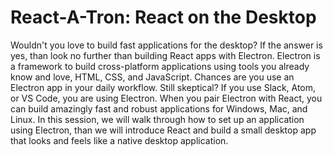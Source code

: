 # React-A-Tron: React on the Desktop

Wouldn't you love to build fast applications for the desktop? If the answer is yes, than look no further than building React apps with Electron. Electron is a framework to build cross-platform applications using tools you already know and love, HTML, CSS, and JavaScript. Chances are you use an Electron app in your daily workflow. Still skeptical? If you use Slack, Atom, or VS Code, you are using Electron. When you pair Electron with React, you can build amazingly fast and robust applications for Windows, Mac, and Linux. In this session, we will walk through how to set up an application using Electron, than we will introduce React and build a small desktop app that looks and feels like a native desktop application.
